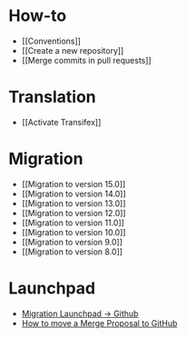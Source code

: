 # How-to
* [[Conventions]]
* [[Create a new repository]]
* [[Merge commits in pull requests]]

# Translation
* [[Activate Transifex]]


# Migration
* [[Migration to version 15.0]]
* [[Migration to version 14.0]]
* [[Migration to version 13.0]]
* [[Migration to version 12.0]]
* [[Migration to version 11.0]]
* [[Migration to version 10.0]]
* [[Migration to version 9.0]]
* [[Migration to version 8.0]]

# Launchpad
* [Migration Launchpad → Github](https://github.com/OCA/maintainers-tools/wiki/Migration-Launchpad-%E2%86%92-GitHub)
* [How to move a Merge Proposal to GitHub](https://github.com/OCA/maintainers-tools/wiki/How-to-move-a-Merge-Proposal-to-GitHub)
